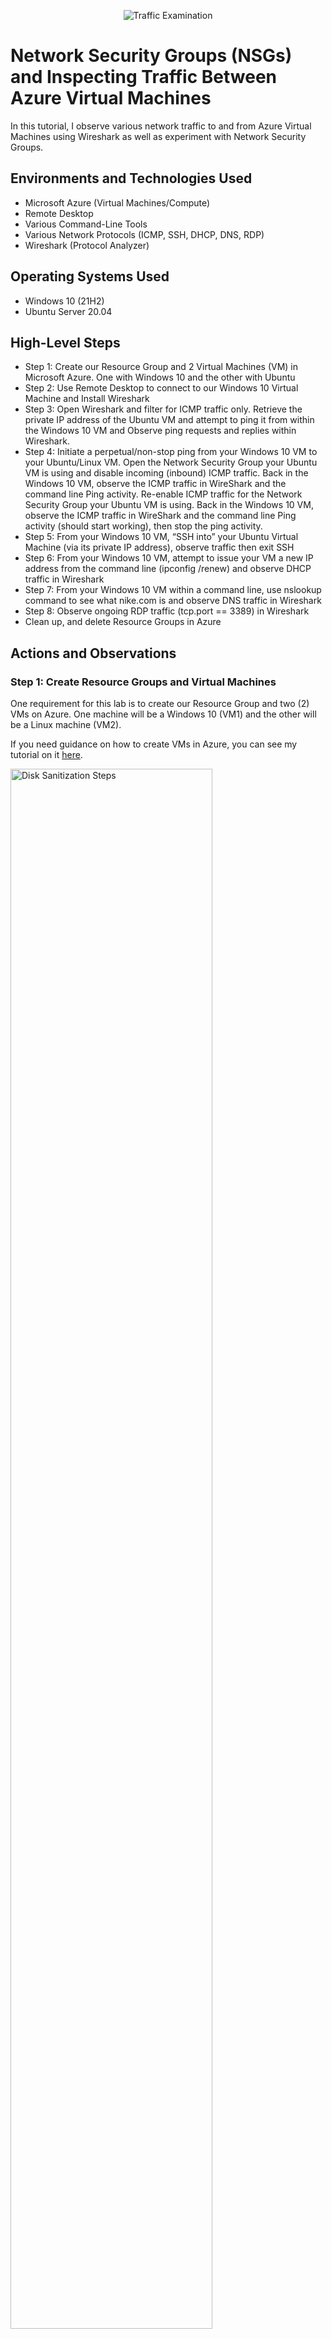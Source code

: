 <p align="center">
<img src="https://i.imgur.com/Ua7udoS.png" alt="Traffic Examination"/>
</p>

<h1>Network Security Groups (NSGs) and Inspecting Traffic Between Azure Virtual Machines</h1>
In this tutorial, I observe various network traffic to and from Azure Virtual Machines using Wireshark as well as experiment with Network Security Groups. <br />

<h2>Environments and Technologies Used</h2>

- Microsoft Azure (Virtual Machines/Compute)
- Remote Desktop
- Various Command-Line Tools
- Various Network Protocols (ICMP, SSH, DHCP, DNS, RDP)
- Wireshark (Protocol Analyzer)

<h2>Operating Systems Used </h2>

- Windows 10 (21H2)
- Ubuntu Server 20.04

<h2>High-Level Steps</h2>

- Step 1: Create our Resource Group and 2 Virtual Machines (VM) in Microsoft Azure. One with Windows 10 and the other with Ubuntu
- Step 2: Use Remote Desktop to connect to our Windows 10 Virtual Machine and Install Wireshark 
- Step 3: Open Wireshark and filter for ICMP traffic only. Retrieve the private IP address of the Ubuntu VM and attempt to ping it from within the Windows 10 VM and     Observe ping requests and replies within Wireshark.
- Step 4: Initiate a perpetual/non-stop ping from your Windows 10 VM to your Ubuntu/Linux VM. Open the Network Security Group your Ubuntu VM is using and disable incoming (inbound) ICMP traffic. Back in the Windows 10 VM, observe the ICMP traffic in WireShark and the command line Ping activity.
Re-enable ICMP traffic for the Network Security Group your Ubuntu VM is using. Back in the Windows 10 VM, observe the ICMP traffic in WireShark and the command line Ping activity (should start working), then stop the ping activity.
- Step 5: From your Windows 10 VM, “SSH into” your Ubuntu Virtual Machine (via its private IP address), observe traffic then exit SSH
- Step 6: From your Windows 10 VM, attempt to issue your VM a new IP address from the command line (ipconfig /renew) and observe DHCP traffic in Wireshark
- Step 7: From your Windows 10 VM within a command line, use nslookup command to see what nike.com is and observe DNS traffic in Wireshark
- Step 8: Observe ongoing RDP traffic (tcp.port == 3389) in Wireshark
- Clean up, and delete Resource Groups in Azure

<h2>Actions and Observations</h2>
<p>
<p>

<h3>Step 1: Create Resource Groups and Virtual Machines</h3>
One requirement for this lab is to create our Resource Group and two (2) VMs on Azure. One machine will be a Windows 10 (VM1) and the other will be a Linux machine (VM2).<br/>

<p></p>

If you need guidance on how to create VMs in Azure, you can see my tutorial on it [here](https://github.com/afisaminou/Create-an-Azure-Account-and-Deploy-a-Virtual-Machine).

<p></p>

<p></p>


<img src="https://i.imgur.com/jIrniNI.png" height="80%" width="80%" alt="Disk Sanitization Steps"/>
<br />

<h3>Step 2: Download Wireshark via RDP on Windows Virtual Machine (VM1) </h3>
<p></p>

Use Remote Desktop to connect to our Windows 10 Virtual Machine (VM1) using the Public IP address and Install [Wireshark](https://www.wireshark.org/download.html) in there.
<p

<p></p>

<img src="https://i.imgur.com/Vq6wpon.png" height="80%" width="80%" alt="Disk Sanitization Steps"/>
</p>
<h3>Step 3: Observe ICMP Traffic</h3>
Once Wireshark was downloaded and Installed in Windows 10 VM (VM1), I opened and filtered for ICMP traffic only. Then using Powershell and the private IP address of the Ubuntu VM (VM2) I attempted to ping it from within the Windows 10 VM and Observed ping requests and replies within Wireshark from both Virtual Machines.

<br />
<p>
<img src="https://i.imgur.com/9qAJ7Q9.png" height="80%" width="80%" alt="Disk Sanitization Steps"/>
</p>
<p>
<h3>Step 4: </h3>
<p></p>
 
Now, after I Initiated a perpetual/non-stop ping from our Windows 10 VM to our Ubuntu/Linux VM, let's Open the Network Security Group using by the Ubuntu VM, disable incoming (inbound) ICMP traffic and observe the ICMP traffic in WireShark and the command line Ping activity.
<br/>
<img src="https://i.imgur.com/VLuPiCJ.png" height="80%" width="80%" alt="Disk Sanitization Steps"/>
</p>
Observe the ping request times out after the firewall rule was implemented (*note - The ping request timed out due to the ICMP traffic being denied as the firewall rule blocked the traffic).
<br />
<img src="https://i.imgur.com/1qmVWEA.png" height="80%" width="80%" alt="Disk Sanitization Steps"/>
</p>
<p>
Back to VM2’s Network Security Group to "Allow" the Inbound Security Rule that was set up to deny so the incoming ICMP traffic would be allowed to VM2 again. We can see that Re-enable ICMP traffic for the Network Security Group in Ubuntu VM brings back ping requests and replies within Wireshark. Now we can stop the ping activity by pressing "Control" + "C".
<br />
<img src="https://i.imgur.com/Tcu7L1u.png" height="80%" width="80%" alt="Disk Sanitization Steps"/>
</p>
<h3>Step 5: Observe SSH Traffic </h3>
<p></p>  
  
I then filtered for SSH (Secure Shell) traffic in Wireshark and used the PowerShell terminal to “SSH into” VM2. Connecting to VM2 using SSH, along with typing and executing commands, generated SSH packets that could be observed in Wireshark. Using the “exit” command to end the SSH session.
<br />
<img src="https://i.imgur.com/gD7kvlG.png" height="80%" width="80%" alt="Disk Sanitization Steps"/>
<p>
<h3>Step 6: Observe DHCP Traffic </h3>
<p></p>
 
To observe DHCP (Dynamic Host Configuration Protocol) traffic which is the network protocol responsible for automatically assigning IP addresses, let's filter for DHCP traffic in Wireshark and used the “ipconfig /renew” command to attempt to issue a new IP address to VM1. Although the private IP address did not change, Wireshark shows that there was a request and acknowledgment, so DHCP traffic was generated.
<br />
<img src="https://i.imgur.com/1COIRiA.png" height="80%" width="80%" alt="Disk Sanitization Steps"/>
<p>
<h3>Step 7: Observe DNS Traffic </h3>
<p></p>
I filtered for DNS (Domain Name System) traffic in Wireshark and used the “nslookup” command for www.nike.com. This command basically asks our DNS server what is Nike's IP address. DNS is the network protocol that transforms Fully Qualified Domain Names (FQDNs) into their assigned IP addresses.
<br />
<img src="https://i.imgur.com/3GeBfeC.png" height="80%" width="80%" alt="Disk Sanitization Steps"/>
<p>
<h3>Step 8: Observe RDP Traffic </h3>
<p></p>
 Finally, I will filter for RDP (Remote Desk Protocol) traffic by using the TCP port number (tcp.port==3389). RDP is the protocol that allows the remote connection to another computer and complete control of the Graphical User Interface (GUI). RDP traffic was continually generated 
<br />
<img src="https://i.imgur.com/bfO6tMe.png" height="80%" width="80%" alt="Disk Sanitization Steps"/>
</p>
</p>
<br />
